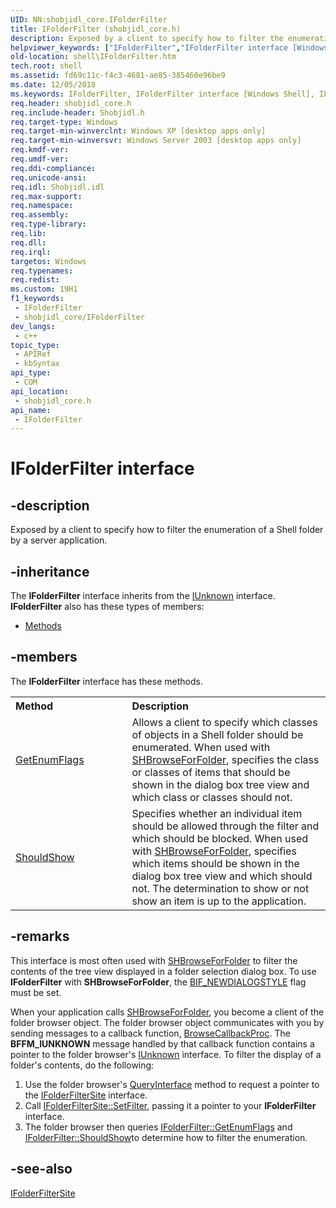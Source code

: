 ```yaml
---
UID: NN:shobjidl_core.IFolderFilter
title: IFolderFilter (shobjidl_core.h)
description: Exposed by a client to specify how to filter the enumeration of a Shell folder by a server application.
helpviewer_keywords: ["IFolderFilter","IFolderFilter interface [Windows Shell]","IFolderFilter interface [Windows Shell]","described","_shell_IFolderFilter","shell.IFolderFilter","shobjidl_core/IFolderFilter"]
old-location: shell\IFolderFilter.htm
tech.root: shell
ms.assetid: fd69c11c-f4c3-4681-ae85-385460e96be9
ms.date: 12/05/2018
ms.keywords: IFolderFilter, IFolderFilter interface [Windows Shell], IFolderFilter interface [Windows Shell],described, _shell_IFolderFilter, shell.IFolderFilter, shobjidl_core/IFolderFilter
req.header: shobjidl_core.h
req.include-header: Shobjidl.h
req.target-type: Windows
req.target-min-winverclnt: Windows XP [desktop apps only]
req.target-min-winversvr: Windows Server 2003 [desktop apps only]
req.kmdf-ver: 
req.umdf-ver: 
req.ddi-compliance: 
req.unicode-ansi: 
req.idl: Shobjidl.idl
req.max-support: 
req.namespace: 
req.assembly: 
req.type-library: 
req.lib: 
req.dll: 
req.irql: 
targetos: Windows
req.typenames: 
req.redist: 
ms.custom: 19H1
f1_keywords:
 - IFolderFilter
 - shobjidl_core/IFolderFilter
dev_langs:
 - c++
topic_type:
 - APIRef
 - kbSyntax
api_type:
 - COM
api_location:
 - shobjidl_core.h
api_name:
 - IFolderFilter
---
```


# IFolderFilter interface


## -description

Exposed by a client to specify how to filter the enumeration of a Shell folder by a server application.

## -inheritance

The <b xmlns:loc="http://microsoft.com/wdcml/l10n">IFolderFilter</b> interface inherits from the <a href="https://docs.microsoft.com/windows/desktop/api/unknwn/nn-unknwn-iunknown">IUnknown</a> interface. <b>IFolderFilter</b> also has these types of members:
<ul>
<li><a href="https://docs.microsoft.com/">Methods</a></li>
</ul>

## -members

The <b>IFolderFilter</b> interface has these methods.
<table class="members" id="memberListMethods">
<tr>
<th align="left" width="37%">Method</th>
<th align="left" width="63%">Description</th>
</tr>
<tr data="declared;">
<td align="left" width="37%">
<a href="https://docs.microsoft.com/windows/desktop/api/shobjidl_core/nf-shobjidl_core-ifolderfilter-getenumflags">GetEnumFlags</a>
</td>
<td align="left" width="63%">
Allows a client to specify which classes of objects in a Shell folder should be enumerated. When used with <a href="https://docs.microsoft.com/windows/desktop/api/shlobj_core/nf-shlobj_core-shbrowseforfoldera">SHBrowseForFolder</a>, specifies the class or classes of items that should be shown in the dialog box tree view and which class or classes should not.

</td>
</tr>
<tr data="declared;">
<td align="left" width="37%">
<a href="https://docs.microsoft.com/windows/desktop/api/shobjidl_core/nf-shobjidl_core-ifolderfilter-shouldshow">ShouldShow</a>
</td>
<td align="left" width="63%">
Specifies whether an individual item should be allowed through the filter and which should be blocked. When used with <a href="https://docs.microsoft.com/windows/desktop/api/shlobj_core/nf-shlobj_core-shbrowseforfoldera">SHBrowseForFolder</a>, specifies which items should be shown in the dialog box tree view and which should not. The determination to show or not show an item is up to the application.

</td>
</tr>
</table>

## -remarks

This interface is most often used with <a href="https://docs.microsoft.com/windows/desktop/api/shlobj_core/nf-shlobj_core-shbrowseforfoldera">SHBrowseForFolder</a> to filter the contents of the tree view displayed in a folder selection dialog box. To use <b>IFolderFilter</b> with <b>SHBrowseForFolder</b>, the <a href="https://docs.microsoft.com/windows/desktop/api/shlobj_core/ns-shlobj_core-browseinfoa">BIF_NEWDIALOGSTYLE</a> flag must be set.

When your application calls <a href="https://docs.microsoft.com/windows/desktop/api/shlobj_core/nf-shlobj_core-shbrowseforfoldera">SHBrowseForFolder</a>, you become a client of the folder browser object. The folder browser object communicates with you by sending messages to a callback function, <a href="https://docs.microsoft.com/previous-versions/windows/desktop/legacy/bb762598(v=vs.85)">BrowseCallbackProc</a>. The <b>BFFM_IUNKNOWN</b> message handled by that callback function contains a pointer to the folder browser's <a href="https://docs.microsoft.com/windows/desktop/api/unknwn/nn-unknwn-iunknown">IUnknown</a> interface. To filter the display of a folder's contents, do the following:

                

<ol>
<li>Use the folder browser's <a href="https://docs.microsoft.com/windows/desktop/api/unknwn/nf-unknwn-iunknown-queryinterface(q)">QueryInterface</a> method to request a pointer to the <a href="https://docs.microsoft.com/windows/desktop/api/shobjidl_core/nn-shobjidl_core-ifolderfiltersite">IFolderFilterSite</a> interface.</li>
<li>Call <a href="https://docs.microsoft.com/windows/desktop/api/shobjidl_core/nf-shobjidl_core-ifolderfiltersite-setfilter">IFolderFilterSite::SetFilter</a>, passing it a pointer to your <b>IFolderFilter</b> interface.</li>
<li>The folder browser then queries <a href="https://docs.microsoft.com/windows/desktop/api/shobjidl_core/nf-shobjidl_core-ifolderfilter-getenumflags">IFolderFilter::GetEnumFlags</a> and <a href="https://docs.microsoft.com/windows/desktop/api/shobjidl_core/nf-shobjidl_core-ifolderfilter-shouldshow">IFolderFilter::ShouldShow</a>to determine how to filter the enumeration.</li>
</ol>

## -see-also

<a href="https://docs.microsoft.com/windows/desktop/api/shobjidl_core/nn-shobjidl_core-ifolderfiltersite">IFolderFilterSite</a>

